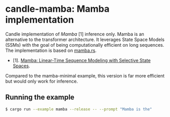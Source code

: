 # candle-mamba: Mamba implementation

Candle implementation of *Mamba* [1] inference only. Mamba is an alternative to
the transformer architecture. It leverages State Space Models (SSMs) with the
goal of being computationally efficient on long sequences. The implementation is
based on [mamba.rs](https://github.com/LaurentMazare/mamba.rs).

- [1]. [Mamba: Linear-Time Sequence Modeling with Selective State Spaces](https://huggingface.co/papers/2312.00752).

Compared to the mamba-minimal example, this version is far more efficient but
would only work for inference.
## Running the example

```bash
$ cargo run --example mamba --release -- --prompt "Mamba is the"
```

